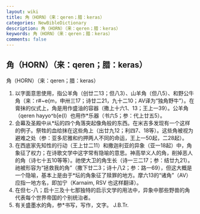 ```yaml
---
layout: wiki
title: 角（HORN）（来：qeren；腊：keras）
categories: NewBibleDictionary
description: 角（HORN）（来：qeren；腊：keras）
keywords: 角（HORN）（来：qeren；腊：keras）
comments: false
---
```


## 角（HORN）（来：qeren；腊：keras）



角（HORN）（来：qeren；腊：keras）
1. 以字面意思使用，指公羊角（创廿二13；但八3）、山羊角（但八5）、和野公牛角（来：r#~e{m，申卅三17；诗廿二21，九十二10；AV译为“独角野牛”）。在膏抹的仪式上，角是用作盛油的容器（撒上十六1、13；王上一39）。公羊角（qeren hayyo^b[e{l）也用作*乐器（书六5；参：代上廿五5）。
2. 会幕及圣殿中从*坛的四个角落突起像角般的东西。在米吉多发现有一个这样的例子。祭牲的血给抹在这些角上（出廿九12；利四7、18等）。这些角被视为避难之处（参：亚多尼雅和约押两人不同的命运，王上一50起，二28起）。
3. 在西底家先知性的行动（王上廿二11）和撒迦利亚的异象（亚一18起）中，角象征了权力；在诗歌文学中这字常有隐喻的意思。神高举义人的角，削掉恶人的角（诗七十五10等等）。祂使大卫的角生长（诗一三二17；参：结廿九21）。祂被形容为“拯救我的角”（撒下廿二3；诗十八2；参：路一69），但这大概是一个隐喻，基本上是由于*坛的角象征了赎罪的地方。摩六13的“诸角”（AV）应指一地方名，即加宁（Karnaim, RSV 也这样翻译）。
4. 在但七-八；启十三及十七那独特的启示文学的用法中，异象中那些野兽的角代表每个世界帝国的个别统治者。
5. 有关盛墨水的角，参*书写，写作，文字。
J.B.Tr.




